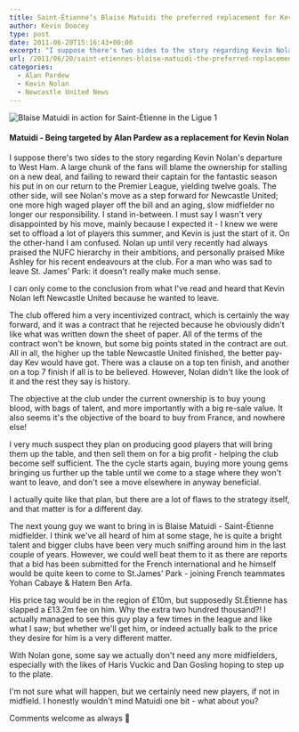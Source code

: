 ```yaml
---
title: Saint-Étienne’s Blaise Matuidi the preferred replacement for Kevin Nolan
author: Kevin Doocey
type: post
date: 2011-06-20T15:16:43+00:00
excerpt: "I suppose there's two sides to the story regarding Kevin Nolan's departure to West Ham. A large chunk of the fans will blame the.."
url: /2011/06/20/saint-etiennes-blaise-matuidi-the-preferred-replacement-for-kevin-nolan/
categories:
  - Alan Pardew
  - Kevin Nolan
  - Newcastle United News
---
```


![Blaise Matuidi in action for Saint-Étienne in the Ligue 1](https://www.tynetime.com/wp-content/uploads/2011/06/Blaise-Matuidi.jpg "Blaise-Matuidi")

#### Matuidi - Being targeted by Alan Pardew as a replacement for Kevin Nolan

I suppose there's two sides to the story regarding Kevin Nolan's departure to West Ham. A large chunk of the fans will blame the ownership for stalling on a new deal, and failing to reward their captain for the fantastic season his put in on our return to the Premier League, yielding twelve goals. The other side, will see Nolan's move as a step forward for Newcastle United; one more high waged player off the bill and an aging, slow midfielder no longer our responsibility. I stand in-between. I must say I wasn't very disappointed by his move, mainly because I expected it - I knew we were set to offload a lot of players this summer, and Kevin is just the start of it. On the other-hand I am confused. Nolan up until very recently had always praised the NUFC hierarchy in their ambitions, and personally praised Mike Ashley for his recent endeavours at the club. For a man who was sad to leave St. James' Park: it doesn't really make much sense.

I can only come to the conclusion from what I've read and heard that Kevin Nolan left Newcastle United because he wanted to leave.

The club offered him a very incentivized contract, which is certainly the way forward, and it was a contract that he rejected because he obviously didn't like what was written down the sheet of paper. All of the terms of the contract won't be known, but some big points stated in the contract are out. All in all, the higher up the table Newcastle United finished, the better pay-day Kev would have got. There was a clause on a top ten finish, and another on a top 7 finish if all is to be believed. However, Nolan didn't like the look of it and the rest they say is history.

The objective at the club under the current ownership is to buy young blood, with bags of talent, and more importantly with a big re-sale value. It also seems it's the objective of the board to buy from France, and nowhere else!

I very much suspect they plan on producing good players that will bring them up the table, and then sell them on for a big profit - helping the club become self sufficient. The the cycle starts again, buying more young gems bringing us further up the table until we come to a stage where they won't want to leave, and don't see a move elsewhere in anyway beneficial.

I actually quite like that plan, but there are a lot of flaws to the strategy itself, and that matter is for a different day.

The next young guy we want to bring in is Blaise Matuidi - Saint-Étienne midfielder. I think we've all heard of him at some stage, he is quite a bright talent and bigger clubs have been very much sniffing around him in the last couple of years. However, we could well beat them to it as there are reports that a bid has been submitted for the French international and he himself would be quite keen to come to St.James' Park - joining French teammates Yohan Cabaye & Hatem Ben Arfa.

His price tag would be in the region of £10m, but supposedly St.Étienne has slapped a £13.2m fee on him. Why the extra two hundred thousand?! I actually managed to see this guy play a few times in the league and like what I saw; but whether we'll get him, or indeed actually balk to the price they desire for him is a very different matter.

With Nolan gone, some say we actually don't need any more midfielders, especially with the likes of Haris Vuckic and Dan Gosling hoping to step up to the plate.

I'm not sure what will happen, but we certainly need new players, if not in midfield. I honestly wouldn't mind Matuidi one bit - what about you?

Comments welcome as always 🙂
